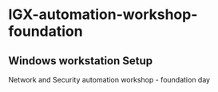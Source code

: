 # IGX-automation-workshop-foundation

## Windows workstation Setup

Network and Security automation workshop - foundation day
